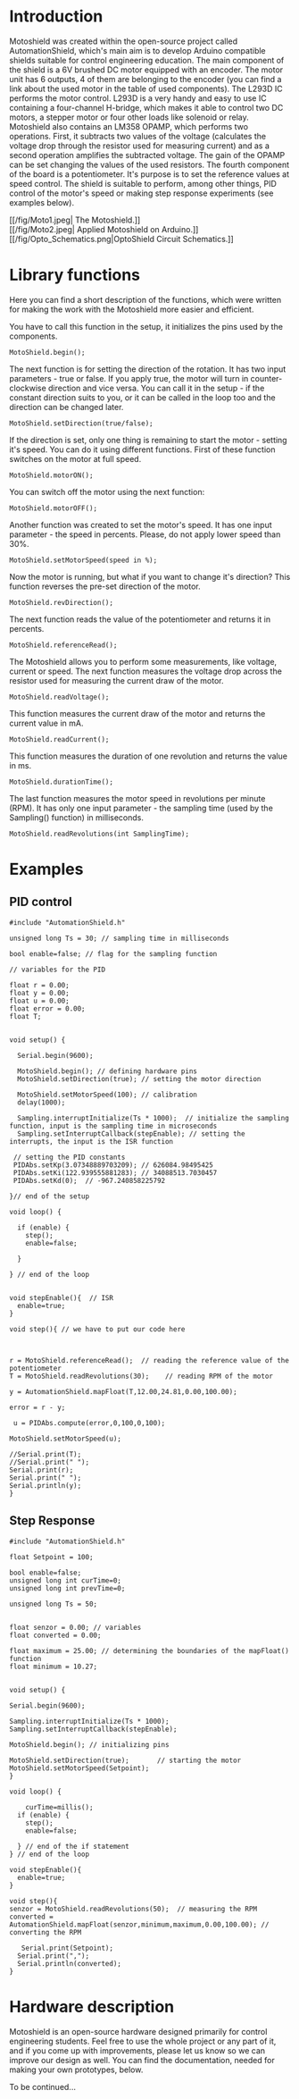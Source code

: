 # Introduction

Motoshield was created within the open-source project called AutomationShield, which's main aim is to develop Arduino compatible shields suitable for control engineering education. The main component of the shield is a 6V brushed DC motor equipped with an encoder. The motor unit has 6 outputs, 4 of them are belonging to the encoder (you can find a link about the used motor in the table of used components). The L293D IC performs the motor control. L293D is a very handy and easy to use IC containing a four-channel H-bridge, which makes it able to control two DC motors, a stepper motor or four other loads like solenoid or relay. Motoshield also contains an LM358 OPAMP, which performs two operations. First, it subtracts  two values of the voltage (calculates the voltage drop through the resistor used for measuring current) and as a second operation amplifies the subtracted voltage. The gain of the OPAMP can be set changing the values of the used resistors. The fourth component of the board is a potentiometer. It's purpose is to set the reference values at speed control. The shield is suitable to perform, among other things, PID control of the motor's speed or making step response experiments (see examples below). 

[[/fig/Moto1.jpeg| The Motoshield.]]   
[[/fig/Moto2.jpeg| Applied Motoshield on Arduino.]]  
[[/fig/Opto_Schematics.png|OptoShield Circuit Schematics.]]  

# Library functions
Here you can find a short description of the functions, which were written for making the work with the Motoshield more easier and efficient.

You have to call this function in the setup, it initializes the pins used by the components.

```
MotoShield.begin();
``` 

The next function is for setting the direction of the rotation. It has two input parameters - true or false. If you apply true, the motor will turn in counter-clockwise direction and vice versa. You can call it in the setup - if the constant direction suits to you, or it can be called in the loop too and the direction can be changed later.  

```
MotoShield.setDirection(true/false);
```
If the direction is set, only one thing is remaining to start the motor - setting it's speed. You can do it using different functions. First of these function switches on the motor at full speed. 

```
MotoShield.motorON();
``` 

You can switch off the motor using the next function:

```
MotoShield.motorOFF();
``` 
Another function was created to set the motor's speed. It has one input parameter - the speed in percents. Please, do not apply lower speed than 30%.

```
MotoShield.setMotorSpeed(speed in %);
``` 

Now the motor is running, but what if you want to change it's direction? This function reverses the pre-set direction of the motor.

```
MotoShield.revDirection();
```
The next function reads the value of the potentiometer and returns it in percents.

```
MotoShield.referenceRead();
``` 
The Motoshield allows you to perform some measurements, like voltage, current or speed. The next function measures the voltage drop across the resistor used for measuring the current draw of the motor. 

```
MotoShield.readVoltage();
```

This function measures the current draw of the motor and returns the current value in mA. 

```
MotoShield.readCurrent();
```
This function measures the duration of one revolution and returns the value in ms.

```
MotoShield.durationTime();
```

The last function measures the motor speed in revolutions per minute (RPM). It has only one input parameter - the sampling time (used by the Sampling() function) in milliseconds.

```
MotoShield.readRevolutions(int SamplingTime);
```
# Examples
## PID control
```
#include "AutomationShield.h"

unsigned long Ts = 30; // sampling time in milliseconds

bool enable=false; // flag for the sampling function

// variables for the PID

float r = 0.00;
float y = 0.00;
float u = 0.00;
float error = 0.00;
float T;


void setup() {
  
  Serial.begin(9600);
  
  MotoShield.begin(); // defining hardware pins
  MotoShield.setDirection(true); // setting the motor direction
  
  MotoShield.setMotorSpeed(100); // calibration
  delay(1000);
  
  Sampling.interruptInitialize(Ts * 1000);  // initialize the sampling function, input is the sampling time in microseconds
  Sampling.setInterruptCallback(stepEnable); // setting the interrupts, the input is the ISR function

 // setting the PID constants
 PIDAbs.setKp(3.07348889703209); // 626084.98495425
 PIDAbs.setKi(122.939555881283); // 34088513.7030457
 PIDAbs.setKd(0);  // -967.240858225792

}// end of the setup

void loop() {

  if (enable) {
    step();
    enable=false;
    
  }  

} // end of the loop


void stepEnable(){  // ISR
  enable=true;
}

void step(){ // we have to put our code here
  
  

r = MotoShield.referenceRead();  // reading the reference value of the potentiometer
T = MotoShield.readRevolutions(30);    // reading RPM of the motor

y = AutomationShield.mapFloat(T,12.00,24.81,0.00,100.00);

error = r - y; 

 u = PIDAbs.compute(error,0,100,0,100);

MotoShield.setMotorSpeed(u);

//Serial.print(T);
//Serial.print(" ");
Serial.print(r);
Serial.print(" ");
Serial.println(y);
}
```

## Step Response

```
#include "AutomationShield.h"

float Setpoint = 100;

bool enable=false;
unsigned long int curTime=0;
unsigned long int prevTime=0;

unsigned long Ts = 50;


float senzor = 0.00; // variables
float converted = 0.00;

float maximum = 25.00; // determining the boundaries of the mapFloat() function
float minimum = 10.27;


void setup() {
  
Serial.begin(9600);

Sampling.interruptInitialize(Ts * 1000);
Sampling.setInterruptCallback(stepEnable);

MotoShield.begin(); // initializing pins

MotoShield.setDirection(true);       // starting the motor
MotoShield.setMotorSpeed(Setpoint);
}

void loop() {

    curTime=millis();
  if (enable) {
    step();
    enable=false;
    
  } // end of the if statement  
} // end of the loop

void stepEnable(){
  enable=true;
}

void step(){ 
senzor = MotoShield.readRevolutions(50);  // measuring the RPM
converted = AutomationShield.mapFloat(senzor,minimum,maximum,0.00,100.00); // converting the RPM
   
   Serial.print(Setpoint);
  Serial.print(",");
  Serial.println(converted); 
}
```

# Hardware description

Motoshield is an open-source hardware designed primarily for control engineering students. Feel free to use the whole project or any part of it, and if you come up with improvements, please let us know so we can improve our design as well. You can find the documentation, needed for making your own prototypes, below. 

To be continued...